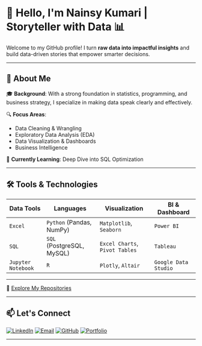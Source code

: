 # 👋 Hello, I'm Nainsy Kumari | Storyteller with Data 📊

Welcome to my GitHub profile! I turn **raw data into impactful insights** and build data-driven stories that empower smarter decisions.

---

## 🚀 About Me

🎓 **Background**: With a strong foundation in statistics, programming, and business strategy, I specialize in making data speak clearly and effectively.

🔍 **Focus Areas**:
- Data Cleaning & Wrangling
- Exploratory Data Analysis (EDA)
- Data Visualization & Dashboards
- Business Intelligence

🌱 **Currently Learning**: Deep Dive into SQL Optimization

---

## 🛠️ Tools & Technologies

| Data Tools | Languages | Visualization | BI & Dashboard |
|-----------|-----------|---------------|----------------|
| `Excel` | `Python` (Pandas, NumPy) | `Matplotlib`, `Seaborn` | `Power BI` |
| `SQL` | `SQL` (PostgreSQL, MySQL) | `Excel Charts`, `Pivot Tables` | `Tableau` |
| `Jupyter Notebook` | `R`  | `Plotly`, `Altair` | `Google Data Studio` |

---

🔗 [Explore My Repositories](https://github.com/Nainsyy?tab=repositories)

---

## 📫 Let's Connect

[![LinkedIn](https://img.shields.io/badge/LinkedIn-0A66C2?style=for-the-badge&logo=linkedin&logoColor=white)](https://www.linkedin.com/in/nainsy-kumari-55a25b227/)
[![Email](https://img.shields.io/badge/Email-D14836?style=for-the-badge&logo=gmail&logoColor=white)](mailto:nainsypathak@gmail.com)
[![GitHub](https://img.shields.io/badge/GitHub-181717?style=for-the-badge&logo=github&logoColor=white)](https://github.com/Nainsyy)
[![Portfolio](https://img.shields.io/badge/Portfolio-000000?style=for-the-badge&logo=about-dot-me&logoColor=white)](https://nainsykumari.vercel.app/)

---




<!--
**Nainsyy/Nainsyy** is a ✨ _special_ ✨ repository because its `README.md` (this file) appears on your GitHub profile.

Here are some ideas to get you started:

- 🔭 I’m currently working on ...
- 🌱 I’m currently learning ...
- 👯 I’m looking to collaborate on ...
- 🤔 I’m looking for help with ...
- 💬 Ask me about ...
- 📫 How to reach me: ...
- 😄 Pronouns: ...
- ⚡ Fun fact: ...
-->
